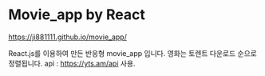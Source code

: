 # Movie_app by React

https://ji881111.github.io/movie_app/

React.js를 이용하여 만든 반응형 movie_app 입니다.
영화는 토렌트 다운로드 순으로 정렬됩니다.
api : https://yts.am/api 사용. 
